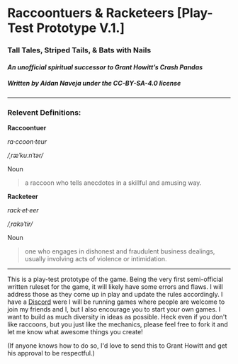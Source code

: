 # __Raccoontuers & Racketeers__ [Play-Test Prototype V.1.]
### Tall Tales, Striped Tails, & Bats with Nails
#### _An unofficial spiritual successor to Grant Howitt’s Crash Pandas_
##### Written by Aidan Naveja under the CC-BY-SA-4.0 license
---
### Relevent Definitions:



__Raccoontuer__


_ra·ccoon·teur_  


_/ˌræˈkuːnˈtər/_  


Noun


>a raccoon who tells anecdotes in a skillful and amusing way.



__Racketeer__


_rack·et·eer_


_/ˌrakəˈtir/_


Noun


>one who engages in dishonest and fraudulent business dealings, usually involving acts of violence or intimidation.



---



This is a play-test prototype of the game.
Being the very first semi-official written ruleset for the game, it will likely have some errors and flaws.
I will address those as they come up in play and update the rules accordingly.
I have a [Discord](https://discord.gg/ypxHt6C) were I will be running games where people are welcome to join my friends and I, but I also encourage you to start your own games.
I want to build as much diversity in ideas as possible.
Heck even if you don't like raccoons, but you just like the mechanics, please feel free to fork it and let me know what awesome things you create!



(If anyone knows how to do so, I'd love to send this to Grant Howitt and get his approval to be respectful.)
